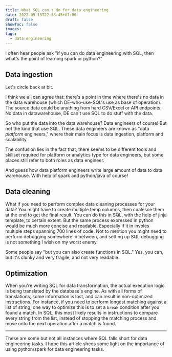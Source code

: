 ```yaml
---
title: What SQL can't do for data engineering
date: 2022-05-15T22:38:45+07:00
draft: false
ShowToc: false
images:
tags:
  - data engineering
---
```


I often hear people ask "if you can do data engineering with SQL, then what's the point of learning spark or python?"


## Data ingestion

Let's circle back at bit.

I think we all can agree that: there's a point in time where there's no data in the data warehouse (which DE-who-use-SQL's use as base of operation). The source data could be anything from hard CSV/Excel or API endpoints. No data in datawarehouse, DE can't use SQL to do stuff with the data.

So who put the data into the data warehouse? Data engineers of course! But not the kind that use SQL. These data engineers are known as "data _platform_ engineers," where their main focus is data ingestion, platform and scalability.

The confusion lies in the fact that, there seems to be different tools and skillset required for platform or analytics type for data engineers, but some places still refer to both roles as data engineer.

And guess how data platform engineers write large amount of data to data warehouse. With help of spark and python/java of course!

## Data cleaning
What if you need to perform complex data cleaning processes for your data? You might have to create multiple temp columns, then coalesce them at the end to get the final result. You can do this in SQL, with the help of jinja template, to certain extent. But the same process expressed in python would be much more concise and readable. Especially if it in involes multiple steps spanning 700 lines of code. Not to mention you might need to perform debugging somewhere in between, and setting up SQL debugging is not something I wish on my worst enemy.

Some people say "but you can also create functions in SQL." Yes, you can, but it's clunky and very fragile, and not very readable.

## Optimization
When you're writing SQL for data transformation, the actual execution logic is being translated by the database's engine. As with all forms of translations, some information is lost, and can result in non-optimized instructions. For instance, if you need to perform longest matching against a list of string, one way to optimize this is to set a `break` condition after you found a match. In SQL, this most likely results in instructions to compare every string from the list, instead of stopping the matching process and move onto the next operation after a match is found.

---------------

These are some but not all instances where SQL falls short for data engineering tasks. I hope this article sheds some light on the importance of using python/spark for data engineering tasks.
